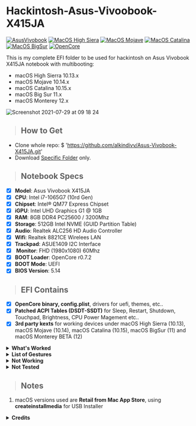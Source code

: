 # Hackintosh-Asus-Vivoobook-X415JA

[![AsusVivobook](https://img.shields.io/badge/Asus-X415JA0-blue.svg)](https://www.jakartanotebook.com/asus-vivobook-x415ja-a416-bv311ts-intel-core-i3-1005g1-4gb-1tb-14-inch-windows-10-silver)
[![MacOS High Siera](https://img.shields.io/badge/HighSiera-10.15-red.svg)](https://www.apple.com/)
[![MacOS Mojave](https://img.shields.io/badge/Mojave-10.14-red.svg)](https://www.apple.com/)
[![MacOS Catalina](https://img.shields.io/badge/Catalina-10.15-red.svg)](https://www.apple.com/)
[![MacOS BigSur](https://img.shields.io/badge/Big_Sur-11.5-red.svg)](https://www.apple.com/)
[![OpenCore](https://img.shields.io/badge/OpenCore-0.7.1-blue.svg)](https://github.com/acidanthera/OpenCorePkg/releases/latest)

This is my complete EFI folder to be used for hackintosh on Asus Vivobook X415JA notebook with multibooting:
- macOS High Sierra 10.13.x
- macOS Mojave 10.14.x
- macOS Catalina 10.15.x
- macOS Big Sur 11.x
- macOS Monterey 12.x
 
![Screenshot 2021-07-29 at 09 18 24](https://user-images.githubusercontent.com/66145311/128116412-90997bb5-9cc1-40c1-94e2-d65855486eb9.png) 
 
> ## How to Get
- Clone whole repo: $ 'https://github.com/alkindivv/Asus-Vivobook-X415JA.git'
- Download [Specific Folder](https://minhaskamal.github.io/DownGit/#/home?url=https://github.com/alkindivv/Asus-Vivobook-X415JA.git) only.
 
> ## Notebook Specs

- [x] <b>Model</b>: Asus Vivobook X415JA
- [x] <b>CPU</b>: Intel i7-1065G7 (10rd Gen)
- [x] <b>Chipset</b>: Intel® QM77 Express Chipset
- [x] <b>iGPU</b>: Intel UHD Graphics G1 @ 1GB
- [x] <b>RAM</b>: 8GB DDR4 PC25600 / 3200Mhz
- [x] <b>Storage</b>: 512GB Intel NVME (GUID Partition Table)
- [x] <b>Audio</b>: Realtek ALC256 HD Audio Controller
- [x] <b>Wifi</b>: Realtek 8821CE Wirelees LAN 
- [x] <b>Trackpad</b>: ASUE1409 I2C Interface
- [x] <b> Monitor</b>: FHD (1980x1080) 60Mhz
- [x] <b>BOOT Loader</b>: OpenCore r0.7.2
- [x] <b>BOOT Mode</b>: UEFI
- [x] <b>BIOS Version</b>: 5.14
 
> ## EFI Contains
- [x] <b>OpenCore binary, config.plist</b>, drivers for uefi, themes, etc..
- [x] <b>Patched ACPI Tables (DSDT-SSDT)</b> for Sleep, Restart, Shutdown, Touchpad, Brightness, CPU Power Magement etc..
- [x] <b>3rd party kexts</b> for working devices under macOS High Sierra (10.13), macOS Mojave (10.14), macOS Catalina (10.15), macOS BigSur (11) and macOS Monterey BETA (12)
 
<details>
<summary><strong> What's Worked </strong></summary>
<br>

| Feature                              | Status | Dependency          |
| :----------------------------------- | ------ | ------------------- |
| QE/CI Enabled Graphics               | ✅   | Config Inject + WhateverGreen.kext |
| Brightness Adjustments               | ✅   | PNLF SSDT Patch + WhateverGreen.kext |
| CPU Power Management               | ✅   | SSDT Patch |
| Realtek ALC256 Audio out             | ✅   | HDEF SSDT Patch + AppleALC.kext |
| Trackpad ASUE1409 and Track Point     | ✅   | VoodoI2C.kext |
| FN Keys                 | ✅   | SSDT Patch |
| Battery Indicator                    | ✅   | ECEnabler.kext |
| WebCam                               | ✅   | Native |
| USB2.0 Port + USB 3.0 Port           | ✅   | SSDT Patch |
| Sleep and Wake                       | ✅   | SSDT Patch |
| Mac App Store Access                 | ✅   | Native |
| iMessage and FaceTime                | ✅   | if you are using MLB and ROM from original Macs |

</details>

<details>
<summary><strong> List of Gestures </strong></summary>
<br>

| Feature                              | Status | Dependency          |
| :----------------------------------- | ------ | ------------------- |
| 2 Finger Swipe Left and Right                 | ✅   | Forward and Backward. |
| 3 Finger Swipe Left and Right                  | ✅   | Right/Left Space/Full Screen apps switch. |
| 3 Finger Swipe Up And Down                    | ✅   | Toggle Full screen Switch. |
| 4 Finger Swipe Up And Down                   | ✅   | Gestures. |


</details>
 
<details>
<summary><strong> Not Working </strong></summary>
<br>

| Feature                              | Status | Dependency          |
| :----------------------------------- | ------ | ------------------- |
| Builtin WiFI Realtek 8821CE Wirelees LAN                 | ❌   | Unsupported |
| HDMI out and Audio                | ❌   | Common Problem with IceLake Chipset |


</details>
 
<details>
<summary><strong> Not Tested </strong></summary>
<br>

| Feature                              | Status | Dependency          |
| :----------------------------------- | ------ | ------------------- |
| Realtek USB Card Reader                | ❌   | I don't have one of Card Reader. |



</details>
 
> ## Notes

1. macOS versions used are <b>Retail from Mac App Store</b>, using <b>createinstallmedia</b> for USB Installer


<details>
<summary><strong> Credits </strong></summary>
<br>

- [Apple](https://www.apple.com) for macOS.
- [Acidanthera](https://github.com/acidanthera) for all the kexts/utilities that they made.
- [Rehabman](https://github.com/RehabMan) and [Daliansky](https://github.com/daliansky) for the patches and guides and kexts.
- [Dortania](https://github.com/dortania) for for the OpenCore Install Guide.

</details>
